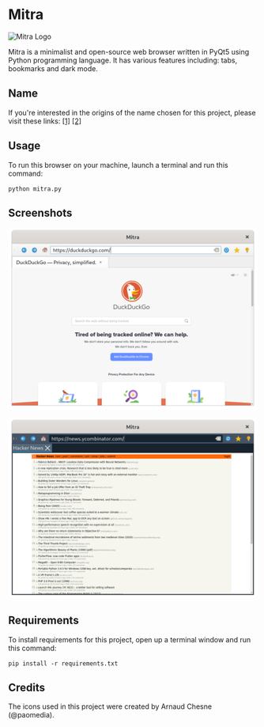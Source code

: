# Mitra


![Mitra Logo](/home/zahak/mitra_header_final.png)

Mitra is a minimalist and open-source web browser written in PyQt5 using Python programming language. It has various features including: tabs, bookmarks and dark mode.

## Name

If you're interested in the origins of the name chosen for this project, please visit these links: [[1]](https://www.britannica.com/topic/Mithra) [[2]](https://en.wikipedia.org/wiki/Mithra)

## Usage

To run this browser on your machine, launch a terminal and run this command:

```
python mitra.py
```

## Screenshots

![Mitra Screenshot 1](images/mitra_screen1.png)

![Mitra Screenshot 2](images/mitra_screen2.png)

## Requirements

To install requirements for this project, open up a terminal window and run this command:

```
pip install -r requirements.txt	
```

## Credits

The icons used in this project were created by  Arnaud Chesne (@paomedia). 
